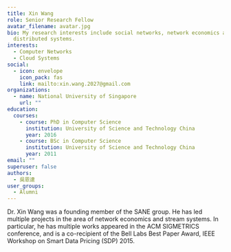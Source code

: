 ```yaml
---
title: Xin Wang
role: Senior Research Fellow
avatar_filename: avatar.jpg
bio: My research interests include social networks, network economics and
  distributed systems.
interests:
  - Computer Networks
  - Cloud Systems
social:
  - icon: envelope
    icon_pack: fas
    link: mailto:xin.wang.2027@gmail.com
organizations:
  - name: National University of Singapore
    url: ""
education:
  courses:
    - course: PhD in Computer Science
      institution: University of Science and Technology China
      year: 2016
    - course: BSc in Computer Science
      institution: University of Science and Technology China
      year: 2011
email: ""
superuser: false
authors:
  - 吳恩達
user_groups:
  - Alumni
---
```

Dr. Xin Wang was a founding member of the SANE group. He has led multiple projects in the area of network economics and stream systems. In particular, he has multiple works appeared in the ACM SIGMETRICS conference, and is a co-recipient of the Bell Labs Best Paper Award, IEEE Workshop on Smart Data Pricing (SDP) 2015.